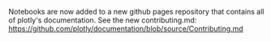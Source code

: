 Notebooks are now added to a new github pages repository that contains all of plotly's documentation. See the new contributing.md: https://github.com/plotly/documentation/blob/source/Contributing.md
